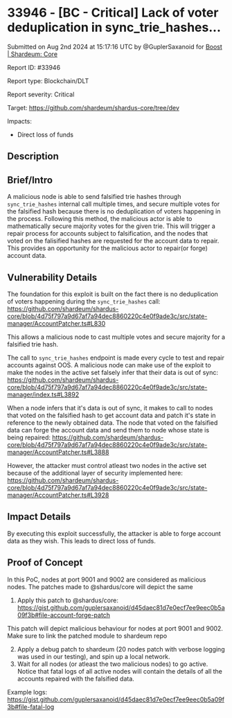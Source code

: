 # 33946 - \[BC - Critical] Lack of voter deduplication in sync\_trie\_hashes...

Submitted on Aug 2nd 2024 at 15:17:16 UTC by @GuplerSaxanoid for [Boost | Shardeum: Core](https://immunefi.com/bounty/shardeum-core-boost/)

Report ID: #33946

Report type: Blockchain/DLT

Report severity: Critical

Target: https://github.com/shardeum/shardus-core/tree/dev

Impacts:

* Direct loss of funds

## Description

## Brief/Intro

A malicious node is able to send falsified trie hashes through `sync_trie_hashes` internal call multiple times, and secure multiple votes for the falsified hash because there is no deduplication of voters happening in the process. Following this method, the malicious actor is able to mathematically secure majority votes for the given trie. This will trigger a repair process for accounts subject to falsification, and the nodes that voted on the falisified hashes are requested for the account data to repair. This provides an opportunity for the malicious actor to repair(or forge) account data.

## Vulnerability Details

The foundation for this exploit is built on the fact there is no deduplication of voters happening during the `sync_trie_hashes` call: https://github.com/shardeum/shardus-core/blob/4d75f797a9d67af7a94dec8860220c4e0f9ade3c/src/state-manager/AccountPatcher.ts#L830

This allows a malicious node to cast multiple votes and secure majority for a falsified trie hash.

The call to `sync_trie_hashes` endpoint is made every cycle to test and repair accounts against OOS. A malicious node can make use of the exploit to make the nodes in the active set falsely infer that their data is out of sync: https://github.com/shardeum/shardus-core/blob/4d75f797a9d67af7a94dec8860220c4e0f9ade3c/src/state-manager/index.ts#L3892

When a node infers that it's data is out of sync, it makes to call to nodes that voted on the falsified hash to get account data and patch it's state in reference to the newly obtained data. The node that voted on the falsified data can forge the account data and send them to node whose state is being repaired: https://github.com/shardeum/shardus-core/blob/4d75f797a9d67af7a94dec8860220c4e0f9ade3c/src/state-manager/AccountPatcher.ts#L3888

However, the attacker must control atleast two nodes in the active set because of the additional layer of security implemented here: https://github.com/shardeum/shardus-core/blob/4d75f797a9d67af7a94dec8860220c4e0f9ade3c/src/state-manager/AccountPatcher.ts#L3928

## Impact Details

By executing this exploit successfully, the attacker is able to forge account data as they wish. This leads to direct loss of funds.

## Proof of Concept

In this PoC, nodes at port 9001 and 9002 are considered as malicious nodes. The patches made to @shardus/core will depict the same

1. Apply this patch to @shardus/core: https://gist.github.com/guplersaxanoid/d45daec81d7e0ecf7ee9eec0b5a09f3b#file-account-forge-patch

This patch will depict malicious behaviour for nodes at port 9001 and 9002. Make sure to link the patched module to shardeum repo

2. Apply a debug patch to shardeum (20 nodes patch with verbose logging was used in our testing), and spin up a local network.
3. Wait for all nodes (or atleast the two malicious nodes) to go active. Notice that fatal logs of all active nodes will contain the details of all the accounts repaired with the falsified data.

Example logs: https://gist.github.com/guplersaxanoid/d45daec81d7e0ecf7ee9eec0b5a09f3b#file-fatal-log
